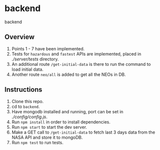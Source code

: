# backend
backend

## Overview

1. Points 1 - 7 have been implemented.
2. Tests for `hazardous` and `fastest` APIs are implemented, placed in *./server/tests* directory.
3. An additional route `/get-initial-data` is there to run the command to load initial data.
4. Another route `neo/all` is added to get all the NEOs in DB.

## Instructions

1. Clone this repo.
2. cd to `backend`.
3. Have mongodb installed and running, port can be set in *./config/config.js*.
4. Run `npm install` in order to install dependencies.
5. Run `npm start` to start the dev server.
6. Make a GET call to `/get-initial-data` to fetch last 3 days data from the NASA API and store it to mongoDB.
7. Run `npm test` to run tests.

